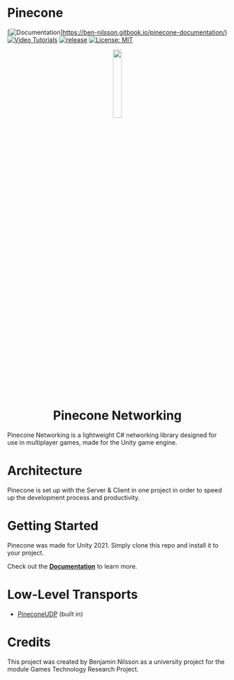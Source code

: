 # Pinecone
[![Documentation](https://img.shields.io/badge/docs-brightgreen.svg)]https://ben-nilsson.gitbook.io/pinecone-documentation/)
[![Video Tutorials](https://img.shields.io/badge/video_tutorial-brightgreen.svg)](https://www.youtube.com/c/KotieDev)
[![release](https://img.shields.io/badge/release-1.0-brightgreen)](https://github.com/BenNilsson/PineCone/releases)
[![License: MIT](https://img.shields.io/badge/License-MIT-brightgreen.svg)](https://github.com/BenNilsson/PineCone/blob/main/LICENSE)

<div align="center">
  <a href="https://github.com/BenNilsson/PineCone">
    <img src="https://user-images.githubusercontent.com/55544010/153298317-fa3ca294-c534-4433-a07d-6a4eb1f081c1.png" width="20%" height="auto">
  </a>
</div>

<h1 align="center">Pinecone Networking</h1>

<p>Pinecone Networking is a lightweight C# networking library designed for use in multiplayer games, made for the Unity game engine.</p>

# Architecture
Pinecone is set up with the Server & Client in one project in order to speed up the development process and productivity.

# Getting Started
Pinecone was made for Unity 2021. Simply clone this repo and install it to your project.

Check out the **[Documentation](https://ben-nilsson.gitbook.io/pinecone-documentation/)** to learn more.

# Low-Level Transports
- [PineconeUDP](linkToTransport) (built in)

# Credits
This project was created by Benjamin Nilsson as a university project for the module Games Technology Research Project.
